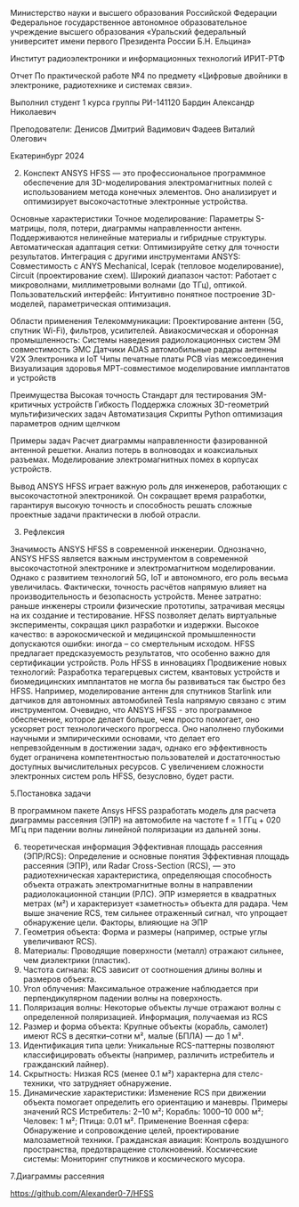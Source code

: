 Министерство науки и высшего образования Российской Федерации Федеральное государственное автономное образовательное учреждение высшего
образования
«Уральский федеральный университет
имени первого Президента России Б.Н. Ельцина»

Институт радиоэлектроники и информационных технологий
ИРИТ-РТФ

Отчет
По практической работе №4 по предмету «Цифровые двойники в
электронике, радиотехнике и системах связи».

Выполнил студент 1 курса группы РИ-141120 Бардин Александр Николаевич

Преподователи: Денисов Дмитрий Вадимович Фадеев Виталий Олегович

Екатеринбург 2024

 
2. Конспект
ANSYS HFSS — это профессиональное программное обеспечение для 3D-моделирования электромагнитных полей с использованием метода конечных элементов. Оно анализирует и оптимизирует высокочастотные электронные устройства.
 
Основные характеристики 
Точное моделирование: Параметры S-матрицы, поля, потери, диаграммы направленности антенн. Поддерживаются нелинейные материалы и гибридные структуры.
Автоматическая адаптация сетки: Оптимизируйте сетку для точности результатов. 
Интеграция с другими инструментами ANSYS: 
Совместимость с ANYS Mechanical, Icepak (тепловое моделирование), Circuit (проектирование схем). 
Широкий диапазон частот: Работает с микроволнами, миллиметровыми волнами (до ТГц), оптикой. 
Пользовательский интерфейс: Интуитивно понятное построение 3D-моделей, параметрическая оптимизация. 

Области применения 
Телекоммуникации: Проектирование антенн (5G, спутник Wi-Fi), фильтров, усилителей. 
Авиакосмическая и оборонная промышленность: Системы наведения радиолокационных систем ЭМ совместимость ЭМС
Датчики ADAS автомобильные радары антенны V2X
Электроника и IoT Чипы печатные платы PCB vias межсоединения
Визуализация здоровья МРТ-совместимое моделирование имплантатов и устройств

Преимущества
Высокая точность Стандарт для тестирования ЭМ-критичных устройств
Гибкость Поддержка сложных 3D-геометрий мультифизических задач
Автоматизация Скрипты Python оптимизация параметров одним щелчком

Примеры задач
Расчет диаграммы направленности фазированной антенной решетки.
Анализ потерь в волноводах и коаксиальных разъемах.
Моделирование электромагнитных помех в корпусах устройств.

Вывод
ANSYS HFSS играет важную роль для инженеров, работающих с высокочастотной электроникой. Он сокращает время разработки, гарантируя высокую точность и способность решать сложные проектные задачи практически в любой отрасли.


3. Рефлексия

Значимость ANSYS HFSS в современной инженерии.
Однозначно, ANSYS HFSS является важным инструментом в современной высокочастотной электронике и электромагнитном моделировании. Однако с развитием технологий 5G, IoT и автономного, его роль весьма увеличилась. Фактически, точность расчётов напрямую влияет на производительность и безопасность устройств. 
Менее затратно: раньше инженеры строили физические прототипы, затрачивая месяцы на их создание и тестирование. HFSS позволяет делать виртуальные эксперименты, сокращая цикл разработки и издержки. 
Высокое качество: в аэрокосмической и медицинской промышленности допускаются ошибки: иногда – со смертельным исходом. HFSS предлагает предсказуемость результатов, что особенно важно для сертификации устройств.
Роль HFSS в инновациях 
Продвижение новых технологий: Разработка терагерцевых систем, квантовых устройств и биомедицинских имплантатов не могла бы развиваться так быстро без HFSS. Например, моделирование антенн для спутников Starlink или датчиков для автономных автомобилей Tesla напрямую связано с этим инструментом. 
Очевидно, что ANSYS HFSS - это программное обеспечение, которое делает больше, чем просто помогает, оно ускоряет рост технологического прогресса. Оно наполнено глубокими научными и эмпирическими основами, что делает его непревзойденным в достижении задач, однако его эффективность будет ограничена компетентностью пользователей и достаточностью доступных вычислительных ресурсов. С увеличением сложности электронных систем роль HFSS, безусловно, будет расти.

5.Постановка задачи

В программном пакете Ansys HFSS разработать модель для расчета диаграммы рассеяния (ЭПР) на автомобиле на частоте f = 1 ГГц + 020 МГц при падении волны линейной поляризации из дальней зоны.
    
6. теоретическая информация
Эффективная площадь рассеяния (ЭПР/RCS): 
Определение и основные понятия
Эффективная площадь рассеяния (ЭПР), или Radar Cross-Section (RCS), — это радиотехническая характеристика, определяющая способность объекта отражать электромагнитные волны в направлении радиолокационной станции (РЛС). ЭПР измеряется в квадратных метрах (м²) и характеризует «заметность» объекта для радара. Чем выше значение RCS, тем сильнее отраженный сигнал, что упрощает обнаружение цели.
Факторы, влияющие на ЭПР
1.	Геометрия объекта: Форма и размеры (например, острые углы увеличивают RCS).
2.	Материалы: Проводящие поверхности (металл) отражают сильнее, чем диэлектрики (пластик).
3.	Частота сигнала: RCS зависит от соотношения длины волны и размеров объекта.
4.	Угол облучения: Максимальное отражение наблюдается при перпендикулярном падении волны на поверхность.
5.	Поляризация волны: Некоторые объекты лучше отражают волны с определенной поляризацией.
Информация, получаемая из RCS
1.	Размер и форма объекта: Крупные объекты (корабль, самолет) имеют RCS в десятки–сотни м², малые (БПЛА) — до 1 м².
2.	Идентификация типа цели: Уникальные RCS-паттерны позволяют классифицировать объекты (например, различить истребитель и гражданский лайнер).
3.	Скрытность: Низкая RCS (менее 0.1 м²) характерна для стелс-техники, что затрудняет обнаружение.
4.	Динамические характеристики: Изменение RCS при движении объекта помогает определить его ориентацию и маневры.
Примеры значений RCS
Истребитель: 2–10 м²;
Корабль: 1000–10 000 м²;
Человек: 1 м²;
Птица: 0.01 м².
Применение
Военная сфера: Обнаружение и сопровождение целей, проектирование малозаметной техники.
Гражданская авиация: Контроль воздушного пространства, предотвращение
столкновений.
Космические системы: Мониторинг спутников и космического мусора.


7.Диаграммы рассеяния
 


https://github.com/Alexander0-7/HFSS
